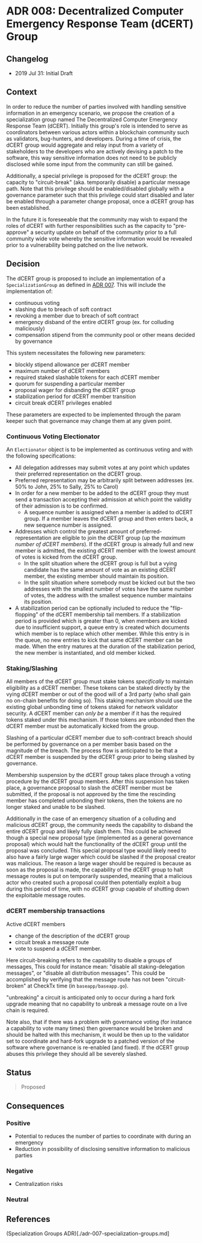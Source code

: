 # ADR 008: Decentralized Computer Emergency Response Team (dCERT) Group

## Changelog

- 2019 Jul 31: Initial Draft

## Context

In order to reduce the number of parties involved with handling sensitive information in an emergency scenario, we propose the creation of a specialization group named The Decentralized Computer Emergency Response Team (dCERT).  Initially this group's role is intended to serve as coordinators between various actors within a blockchain community such as validators, bug-hunters, and developers.  During a time of crisis, the dCERT group would aggregate and relay input from a variety of stakeholders to the developers who are actively devising a patch to the software, this way sensitive information does not need to be publicly disclosed while some input from the community can still be gained.

Additionally, a special privilege is proposed for the dCERT group: the capacity to "circuit-break" (aka. temporarily disable)  a particular message path. Note that this privilege should be enabled/disabled globally with a governance parameter such that this privilege could start disabled and later be enabled through a parameter change proposal, once a dCERT group has been established.

In the future it is foreseeable that the community may wish to expand the roles of dCERT with further responsibilities such as the capacity to "pre-approve" a security update on behalf of the community prior to a full community wide vote whereby the sensitive information would be revealed prior to a vulnerability being patched on the live network.

## Decision

The dCERT group is proposed to include an implementation of a `SpecializationGroup` as defined in [ADR 007](./adr-007-specialization-groups.md). This will include the implementation of:
 - continuous voting
 - slashing due to breach of soft contract
 - revoking a member due to breach of soft contract
 - emergency disband of the entire dCERT group (ex. for colluding maliciously)
 - compensation stipend from the community pool or other means decided by governance

This system necessitates the following new parameters:
 - blockly stipend allowance per dCERT member
 - maximum number of dCERT members
 - required staked slashable tokens for each dCERT member
 - quorum for suspending a particular member
 - proposal wager for disbanding the dCERT group
 - stabilization period for dCERT member transition
 - circuit break dCERT privileges enabled

These parameters are expected to be implemented through the param keeper such that governance may change them at any given point.

### Continuous Voting Electionator

An `Electionator` object is to be implemented as continuous voting and with the following specifications:
 - All delegation addresses may submit votes at any point which updates their preferred representation on the dCERT group.
 - Preferred representation may be arbitrarily split between addresses (ex. 50% to John, 25% to Sally, 25% to Carol)
 - In order for a new member to be added to the dCERT group they must send a transaction accepting their admission at which point the validity of their admission is to be confirmed.
   - A sequence number is assigned when a member is added to dCERT group. If a member leaves the dCERT group and then enters back, a new sequence number is assigned.
 - Addresses which control the greatest amount of preferred-representation are eligible to join the dCERT group (up the _maximum number of dCERT members_). If the dCERT group is already full and new member is admitted, the existing dCERT member with the lowest amount of votes is kicked from the dCERT group.
   - In the split situation where the dCERT group is full but a vying candidate has the same amount of vote as an existing dCERT member, the existing member should maintain its position.
   - In the split situation where somebody must be kicked out but the two addresses with the smallest number of votes have the same number of votes, the address with the smallest sequence number maintains its position.
 - A stabilization period can be optionally included to reduce the "flip-flopping" of the dCERT membership tail members. If a stabilization period is provided which is greater than 0, when members are kicked due to insufficient support, a queue entry is created which documents which member is to replace which other member. While this entry is in the queue, no new entries to kick that same dCERT member can be made. When the entry matures at the duration of the  stabilization period, the new member is instantiated, and old member kicked.

### Staking/Slashing

All members of the dCERT group must stake tokens _specifically_ to maintain eligibility as a dCERT member. These tokens can be staked directly by the vying dCERT member or out of the good will of a 3rd party (who shall gain no on-chain benefits for doing so). This staking mechanism should use the existing global unbonding time of tokens staked for network validator security. A dCERT member can _only be_ a member if it has the required tokens staked under this mechanism. If those tokens are unbonded then the dCERT member must be automatically kicked from the group.

Slashing of a particular dCERT member due to soft-contract breach should be performed by governance on a per member basis based on the magnitude of the breach.  The process flow is anticipated to be that a dCERT member is suspended by the dCERT group prior to being slashed by governance.

Membership suspension by the dCERT group takes place through a voting procedure by the dCERT group members. After this suspension has taken place, a governance proposal to slash the dCERT member must be submitted, if the proposal is not approved by the time the rescinding member has completed unbonding their tokens, then the tokens are no longer staked and unable to be slashed.

Additionally in the case of an emergency situation of a colluding and malicious dCERT group, the community needs the capability to disband the entire dCERT group and likely fully slash them. This could be achieved though a special new proposal type (implemented as a general governance proposal) which would halt the functionality of the dCERT group until the proposal was concluded. This special proposal type would likely need to also have a fairly large wager which could be slashed if the proposal creator was malicious. The reason a large wager should be required is because as soon as the proposal is made, the capability of the dCERT group to halt message routes is put on temporarily suspended, meaning that a malicious actor who created such a proposal could then potentially exploit a bug during this period of time, with no dCERT group capable of shutting down the exploitable message routes.

### dCERT membership transactions

Active dCERT members
 - change of the description of the dCERT group
 - circuit break a message route
 - vote to suspend a dCERT member.

Here circuit-breaking refers to the capability to disable a groups of messages, This could for instance mean: "disable all staking-delegation messages", or "disable all distribution messages". This could be accomplished by verifying that the message route has not been "circuit-broken" at CheckTx time (in `baseapp/baseapp.go`).

"unbreaking" a circuit is anticipated only to occur during a hard fork upgrade meaning that no capability to unbreak a message route on a live chain is required.

Note also, that if there was a problem with governance voting (for instance a capability to vote many times) then governance would be broken and should be halted with this mechanism, it would be then up to the validator set to coordinate and hard-fork upgrade to a patched version of the software where governance is re-enabled (and fixed). If the dCERT group abuses this privilege they should all be severely slashed.

## Status

> Proposed

## Consequences

### Positive

 - Potential to reduces the number of parties to coordinate with during an emergency
 - Reduction in possibility of disclosing sensitive information to malicious parties

### Negative

 - Centralization risks

### Neutral

## References

  (Specialization Groups ADR)[./adr-007-specialization-groups.md]
